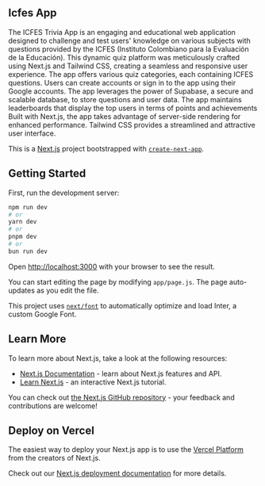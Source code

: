 ## Icfes App
The ICFES Trivia App is an engaging and educational web application designed to challenge and test users' knowledge on various subjects 
      with questions provided by the ICFES (Instituto Colombiano para la Evaluación de la Educación).
      This dynamic quiz platform was meticulously crafted using Next.js and Tailwind CSS, creating a seamless and responsive user experience. 
      The app offers various quiz categories, each containing ICFES questions.  Users can create accounts or sign in to the app using their Google accounts. 
      The app leverages the power of Supabase, a secure and scalable database, to store questions and user data.  The app maintains leaderboards that display the top users in 
      terms of points and achievements  Built with Next.js, the app takes advantage of server-side rendering for enhanced performance. Tailwind CSS provides a streamlined and 
      attractive user interface.
      <br/>
      
This is a [Next.js](https://nextjs.org/) project bootstrapped with [`create-next-app`](https://github.com/vercel/next.js/tree/canary/packages/create-next-app).

## Getting Started

First, run the development server:

```bash
npm run dev
# or
yarn dev
# or
pnpm dev
# or
bun run dev
```

Open [http://localhost:3000](http://localhost:3000) with your browser to see the result.

You can start editing the page by modifying `app/page.js`. The page auto-updates as you edit the file.

This project uses [`next/font`](https://nextjs.org/docs/basic-features/font-optimization) to automatically optimize and load Inter, a custom Google Font.

## Learn More

To learn more about Next.js, take a look at the following resources:

- [Next.js Documentation](https://nextjs.org/docs) - learn about Next.js features and API.
- [Learn Next.js](https://nextjs.org/learn) - an interactive Next.js tutorial.

You can check out [the Next.js GitHub repository](https://github.com/vercel/next.js/) - your feedback and contributions are welcome!

## Deploy on Vercel

The easiest way to deploy your Next.js app is to use the [Vercel Platform](https://vercel.com/new?utm_medium=default-template&filter=next.js&utm_source=create-next-app&utm_campaign=create-next-app-readme) from the creators of Next.js.

Check out our [Next.js deployment documentation](https://nextjs.org/docs/deployment) for more details.
